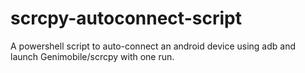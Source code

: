 # scrcpy-autoconnect-script
A powershell script to auto-connect an android device using adb and launch Genimobile/scrcpy with one run. 
